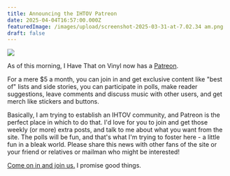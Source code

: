 ```yaml
---
title: Announcing the IHTOV Patreon
date: 2025-04-04T16:57:00.000Z
featuredImage: /images/upload/screenshot-2025-03-31-at-7.02.34 am.png
draft: false
---
```

![](/images/upload/screenshot-2025-03-31-at-7.02.34 am.png)

As of this morning, I Have That on Vinyl now has a [Patreon](https://www.patreon.com/c/ihavethatonvinyl). 

For a mere $5 a month, you can join in and get exclusive content like "best of" lists and side stories, you can participate in polls, make reader suggestions, leave comments and discuss music with other users, and get merch like stickers and buttons. 

Basically, I am trying to establish an IHTOV community, and Patreon is the perfect place in which to do that. I'd love for you to join and get those weekly (or more) extra posts, and talk to me about what you want from the site. The polls will be fun, and that's what I'm trying to foster here - a little fun in a bleak world. Please share this news with other fans of the site or your friend or relatives or mailman who might be interested!

[Come on in and join us.](https://www.patreon.com/c/ihavethatonvinyl) I promise good things.
